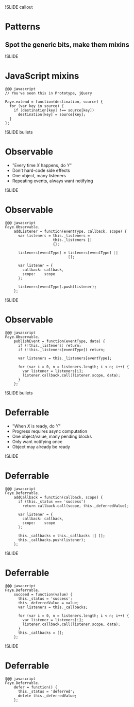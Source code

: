 !SLIDE callout
# Patterns
## Spot the generic bits, make them mixins


!SLIDE
# JavaScript mixins

    @@@ javascript
    // You've seen this in Prototype, jQuery
    
    Faye.extend = function(destination, source) {
      for (var key in source) {
        if (destination[key] !== source[key])
          destination[key] = source[key];
      }
    };


!SLIDE bullets
# Observable

* "Every time _X_ happens, do _Y_"
* Don't hard-code side effects
* One object, many listeners
* Repeating events, always want notifying


!SLIDE
# Observable

    @@@ javascript
    Faye.Observable.
        addListener = function(eventType, callback, scope) {
          var listeners = this._listeners =
                          this._listeners ||
                          {};
          
          listeners[eventType] = listeners[eventType] ||
                                 [];
          
          var listener = {
            callback: callback,
            scope:    scope
          };
          
          listeners[eventType].push(listener);
        };


!SLIDE
# Observable

    @@@ javascript
    Faye.Observable.
        publishEvent = function(eventType, data) {
          if (!this._listeners) return;
          if (!this._listeners[eventType]) return;
          
          var listeners = this._listeners[eventType];
          
          for (var i = 0, n = listeners.length; i < n; i++) {
            var listener = listeners[i];
            listener.callback.call(listener.scope, data);
          }
        };


!SLIDE bullets
# Deferrable

* "When _X_ is ready, do _Y_"
* Progress requires async computation
* One object/value, many pending blocks
* Only want notifying once
* Object may already be ready


!SLIDE
# Deferrable

    @@@ javascript
    Faye.Deferrable.
        addCallback = function(callback, scope) {
          if (this._status === 'success')
            return callback.call(scope, this._deferredValue);
          
          var listener = {
            callback: callback,
            scope:    scope
          };
          
          this._callbacks = this._callbacks || [];
          this._callbacks.push(listener);
        };


!SLIDE
# Deferrable

    @@@ javascript
    Faye.Deferrable.
        succeed = function(value) {
          this._status = 'success';
          this._deferredValue = value;
          var listeners = this._callbacks;
          
          for (var i = 0, n = listeners.length; i < n; i++) {
            var listener = listeners[i];
            listener.callback.call(listener.scope, data);
          }
          this._callbacks = [];
        };


!SLIDE
# Deferrable

    @@@ javascript
    Faye.Deferrable.
        defer = function() {
          this._status = 'deferred';
          delete this._deferredValue;
        };

